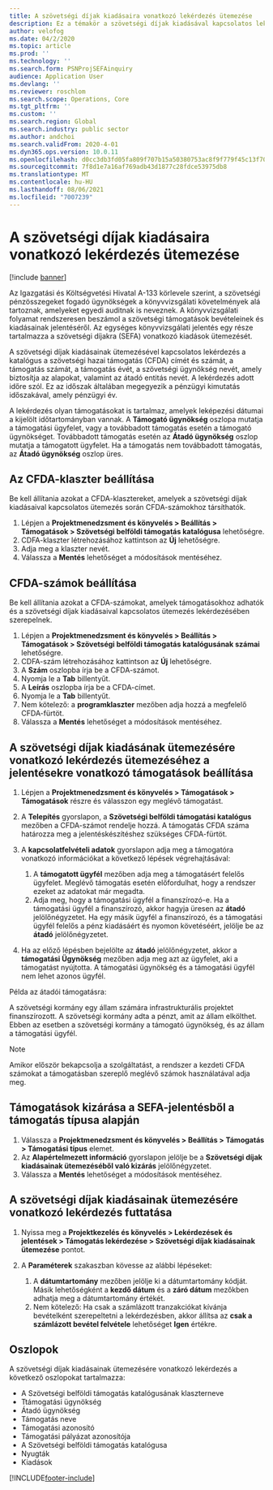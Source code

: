 ```yaml
---
title: A szövetségi díjak kiadásaira vonatkozó lekérdezés ütemezése
description: Ez a témakör a szövetségi díjak kiadásával kapcsolatos lekérdezés ütemezésére vonatkozó információkat tartalmaz.
author: velofog
ms.date: 04/2/2020
ms.topic: article
ms.prod: ''
ms.technology: ''
ms.search.form: PSNProjSEFAinquiry
audience: Application User
ms.devlang: ''
ms.reviewer: roschlom
ms.search.scope: Operations, Core
ms.tgt_pltfrm: ''
ms.custom: ''
ms.search.region: Global
ms.search.industry: public sector
ms.author: andchoi
ms.search.validFrom: 2020-4-01
ms.dyn365.ops.version: 10.0.11
ms.openlocfilehash: d0cc3db3fd05fa809f707b15a50380753ac8f9f779f45c13f707321d2b0e0841
ms.sourcegitcommit: 7f8d1e7a16af769adb43d1877c28fdce53975db8
ms.translationtype: MT
ms.contentlocale: hu-HU
ms.lasthandoff: 08/06/2021
ms.locfileid: "7007239"
---
```

# <a name="schedule-of-expenditures-of-federal-awards-inquiry"></a>A szövetségi díjak kiadásaira vonatkozó lekérdezés ütemezése

[!include [banner](../includes/banner.md)]

Az Igazgatási és Költségvetési Hivatal A-133 körlevele szerint, a szövetségi pénzösszegeket fogadó ügynökségek a könyvvizsgálati követelmények alá tartoznak, amelyeket egyedi auditnak is neveznek. A könyvvizsgálati folyamat rendszeresen beszámol a szövetségi támogatások bevételeinek és kiadásainak jelentéséről. Az egységes könyvvizsgálati jelentés egy része tartalmazza a szövetségi díjakra (SEFA) vonatkozó kiadások ütemezését.

A szövetségi díjak kiadásainak ütemezésével kapcsolatos lekérdezés a katalógus a szövetségi hazai támogatás (CFDA) címét és számát, a támogatás számát, a támogatás évét, a szövetségi ügynökség nevét, amely biztosítja az alapokat, valamint az átadó entitás nevét. A lekérdezés adott időre szól. Ez az időszak általában megegyezik a pénzügyi kimutatás időszakával, amely pénzügyi év.

A lekérdezés olyan támogatásokat is tartalmaz, amelyek leképezési dátumai a kijelölt időtartományban vannak. A **Támogató ügynökség** oszlopa mutatja a támogatási ügyfelet, vagy a továbbadott támogatás esetén a támogató ügynökséget. Továbbadott támogatás esetén az **Átadó ügynökség** oszlop mutatja a támogatott ügyfelet. Ha a támogatás nem továbbadott támogatás, az **Átadó ügynökség** oszlop üres.

## <a name="set-up-the-cfda-clusters"></a>Az CFDA-klaszter beállítása

Be kell állítania azokat a CFDA-klasztereket, amelyek a szövetségi díjak kiadásaival kapcsolatos ütemezés során CFDA-számokhoz társíthatók.

1. Lépjen a **Projektmenedzsment és könyvelés \> Beállítás \> Támogatások \> Szövetségi belföldi támogatás katalógusa** lehetőségre.
2. CDFA-klaszter létrehozásához kattintson az **Új** lehetőségre.
3. Adja meg a klaszter nevét.
4. Válassza a **Mentés** lehetőséget a módosítások mentéséhez.

## <a name="set-up-cfda-numbers"></a>CFDA-számok beállítása

Be kell állítania azokat a CFDA-számokat, amelyek támogatásokhoz adhatók és a szövetségi díjak kiadásaival kapcsolatos ütemezés lekérdezésében szerepelnek.

1. Lépjen a **Projektmenedzsment és könyvelés \> Beállítás \> Támogatások \> Szövetségi belföldi támogatás katalógusának számai** lehetőségre.
2. CDFA-szám létrehozásához kattintson az **Új** lehetőségre.
3. A **Szám** oszlopba írja be a CFDA-számot.
4. Nyomja le a **Tab** billentyűt.
5. A **Leírás** oszlopba írja be a CFDA-címet.
6. Nyomja le a **Tab** billentyűt.
7. Nem kötelező: a **programklaszter** mezőben adja hozzá a megfelelő CFDA-fürtöt.
8. Válassza a **Mentés** lehetőséget a módosítások mentéséhez.

## <a name="set-up-grants-to-report-for-the-schedule-of-expenditures-of-federal-awards-inquiry"></a>A szövetségi díjak kiadásának ütemezésére vonatkozó lekérdezés ütemezéséhez a jelentésekre vonatkozó támogatások beállítása

1. Lépjen a **Projektmenedzsment és könyvelés \> Támogatások \> Támogatások** részre és válasszon egy meglévő támogatást.
2. A **Telepítés** gyorslapon, a **Szövetségi belföldi támogatási katalógus** mezőben a CFDA-számot rendelje hozzá. A támogatás CFDA száma határozza meg a jelentéskészítéshez szükséges CFDA-fürtöt.
3. A **kapcsolatfelvételi adatok** gyorslapon adja meg a támogatóra vonatkozó információkat a következő lépések végrehajtásával:

    1. A **támogatott ügyfél** mezőben adja meg a támogatásért felelős ügyfelet. Meglévő támogatás esetén előfordulhat, hogy a rendszer ezeket az adatokat már megadta.
    2. Adja meg, hogy a támogatási ügyfél a finanszírozó-e. Ha a támogatási ügyfél a finanszírozó, akkor hagyja üresen az **átadó** jelölőnégyzetet. Ha egy másik ügyfél a finanszírozó, és a támogatási ügyfél felelős a pénz kiadásáért és nyomon követéséért, jelölje be az **átadó** jelölőnégyzetet.

4. Ha az előző lépésben bejelölte az **átadó** jelölőnégyzetet, akkor a **támogatási Ügynökség** mezőben adja meg azt az ügyfelet, aki a támogatást nyújtotta. A támogatási ügynökség és a támogatási ügyfél nem lehet azonos ügyfél.

Példa az átadói támogatásra:

A szövetségi kormány egy állam számára infrastrukturális projektet finanszírozott. A szövetségi kormány adta a pénzt, amit az állam elkölthet. Ebben az esetben a szövetségi kormány a támogató ügynökség, és az állam a támogatási ügyfél.

> [!NOTE] 
> Amikor először bekapcsolja a szolgáltatást, a rendszer a kezdeti CFDA számokat a támogatásban szereplő meglévő számok használatával adja meg.

## <a name="exclude-grants-from-sefa-reporting-based-on-the-grant-type"></a>Támogatások kizárása a SEFA-jelentésből a támogatás típusa alapján

1. Válassza a **Projektmenedzsment és könyvelés \> Beállítás \> Támogatás \> Támogatási típus** elemet.
2. Az **Alapértelmezett információ** gyorslapon jelölje be a **Szövetségi díjak kiadásainak ütemezéséből való kizárás** jelölőnégyzetet.
3. Válassza a **Mentés** lehetőséget a módosítások mentéséhez.

## <a name="run-the-schedule-of-expenditures-of-federal-awards-inquiry"></a>A szövetségi díjak kiadásainak ütemezésére vonatkozó lekérdezés futtatása

1. Nyissa meg a **Projektkezelés és könyvelés \> Lekérdezések és jelentések \> Támogatás lekérdezése \> Szövetségi díjak kiadásainak ütemezése** pontot.
2. A **Paraméterek** szakaszban kövesse az alábbi lépéseket:

    1. A **dátumtartomány** mezőben jelölje ki a dátumtartomány kódját. Másik lehetőségként a **kezdő dátum** és a **záró dátum** mezőkben adhatja meg a dátumtartomány értékét.
    2. Nem kötelező: Ha csak a számlázott tranzakciókat kívánja bevételként szerepeltetni a lekérdezésben, akkor állítsa az **csak a számlázott bevétel felvétele** lehetőséget **Igen** értékre.

## <a name="columns"></a>Oszlopok

A szövetségi díjak kiadásainak ütemezésére vonatkozó lekérdezés a következő oszlopokat tartalmazza:

- A Szövetségi belföldi támogatás katalógusának klaszterneve
- Ttámogatási ügynökség
- Átadó ügynökség
- Támogatás neve
- Támogatási azonosító
- Támogatási pályázat azonosítója
- A Szövetségi belföldi támogatás katalógusa
- Nyugták
- Kiadások


[!INCLUDE[footer-include](../includes/footer-banner.md)]